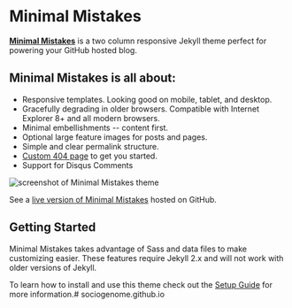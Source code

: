 # Minimal Mistakes

**[Minimal Mistakes](http://mmistakes.github.io/minimal-mistakes)** is a two column responsive Jekyll theme perfect for powering your GitHub hosted blog. 

## Minimal Mistakes is all about:

* Responsive templates. Looking good on mobile, tablet, and desktop.
* Gracefully degrading in older browsers. Compatible with Internet Explorer 8+ and all modern browsers. 
* Minimal embellishments -- content first.
* Optional large feature images for posts and pages.
* Simple and clear permalink structure.
* [Custom 404 page](http://mmistakes.github.io/minimal-mistakes/404.html) to get you started.
* Support for Disqus Comments

![screenshot of Minimal Mistakes theme](http://mmistakes.github.io/minimal-mistakes/images/mm-theme-post-600.jpg)

See a [live version of Minimal Mistakes](http://mmistakes.github.io/minimal-mistakes/) hosted on GitHub.

## Getting Started

Minimal Mistakes takes advantage of Sass and data files to make customizing easier. These features require Jekyll 2.x and will not work with older versions of Jekyll.

To learn how to install and use this theme check out the [Setup Guide](http://mmistakes.github.io/minimal-mistakes/theme-setup/) for more information.# sociogenome.github.io
